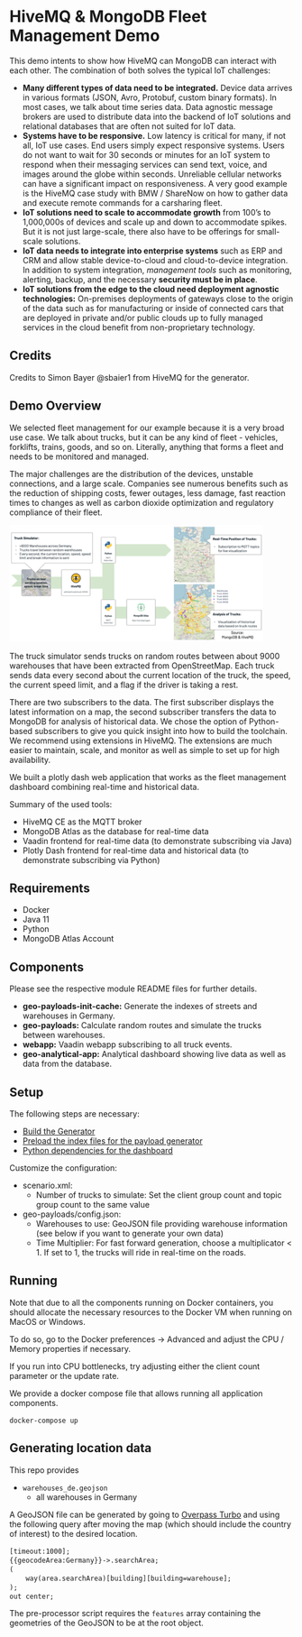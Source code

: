 # HiveMQ & MongoDB Fleet Management Demo

This demo intents to show how HiveMQ can MongoDB can interact with each other. The combination of both solves the typical IoT challenges:

* **Many different types of data need to be integrated.** Device data arrives in various formats (JSON, Avro, Protobuf, custom binary formats). In most cases, we talk about time series data. Data agnostic message brokers are used to distribute data into the backend of IoT solutions and relational databases that are often not suited for IoT data.
* **Systems have to be responsive.** Low latency is critical for many, if not all, IoT use cases. End users simply expect responsive systems. Users do not want to wait for 30 seconds or minutes for an IoT system to respond when their messaging services can send text, voice, and images around the globe within seconds. Unreliable cellular networks can have a significant impact on responsiveness. A very good example is the HiveMQ case study with BMW / ShareNow on how to gather data and execute remote commands for a carsharing fleet.
* **IoT solutions need to scale to accommodate growth** from 100’s to 1,000,000s of devices and scale up and down to accommodate spikes. But it is not just large-scale, there also have to be offerings for small-scale solutions.
* **IoT data needs to integrate into enterprise systems** such as ERP and CRM and allow stable device-to-cloud and cloud-to-device integration. In addition to system integration, *management tools* such as monitoring, alerting, backup, and the necessary **security must be in place**.
* **IoT solutions from the edge to the cloud need deployment agnostic technologies:** On-premises deployments of gateways close to the origin of the data such as for manufacturing or inside of connected cars that are deployed in private and/or public clouds up to fully managed services in the cloud benefit from non-proprietary technology.

## Credits

Credits to Simon Bayer @sbaier1 from HiveMQ for the generator.

## Demo Overview

We selected fleet management for our example because it is a very broad use case. We talk about trucks, but it can be any kind of fleet - vehicles, forklifts, trains, goods, and so on. Literally, anything that forms a fleet and needs to be monitored and managed.

The major challenges are the distribution of the devices, unstable connections, and a large scale. Companies see numerous benefits such as the reduction of shipping costs, fewer outages, less damage, fast reaction times to changes as well as carbon dioxide optimization and regulatory compliance of their fleet.

![Demo Overview](./doc/demo_overview.png)

The truck simulator sends trucks on random routes between about 9000 warehouses that have been extracted from OpenStreetMap. Each truck sends data every second about the current location of the truck, the speed, the current speed limit, and a flag if the driver is taking a rest.

There are two subscribers to the data. The first subscriber displays the latest information on a map, the second subscriber transfers the data to MongoDB for analysis of historical data. We chose the option of Python-based subscribers to give you quick insight into how to build the toolchain. We recommend using extensions in HiveMQ. The extensions are much easier to maintain, scale, and monitor as well as simple to set up for high availability.

We built a plotly dash web application that works as the fleet management dashboard combining real-time and historical data.

Summary of the used tools:
- HiveMQ CE as the MQTT broker
- MongoDB Atlas as the database for real-time data
- Vaadin frontend for real-time data (to demonstrate subscribing via Java)
- Plotly Dash frontend for real-time data and historical data (to demonstrate subscribing via Python) 

## Requirements

- Docker
- Java 11
- Python
- MongoDB Atlas Account

## Components

Please see the respective module README files for further details.

- **geo-payloads-init-cache:** Generate the indexes of streets and warehouses in Germany.
- **geo-payloads:** Calculate random routes and simulate the trucks between warehouses.
- **webapp:** Vaadin webapp subscribing to all truck events.
- **geo-analytical-app:** Analytical dashboard showing live data as well as data from the database.

## Setup

The following steps are necessary:
- [Build the Generator](geo-payloads/README.md)
- [Preload the index files for the payload generator](geo-payloads-init-cache/README.md)
- [Python dependencies for the dashboard](geo-analytical-app/README.md)

Customize the configuration:
- scenario.xml:
  - Number of trucks to simulate: Set the client group count and topic group count to the same value
- geo-payloads/config.json:
  - Warehouses to use: GeoJSON file providing warehouse information (see below if you want to generate your own data)
  - Time Multiplier: For fast forward generation, choose a multiplicator < 1. If set to 1, the trucks will ride in real-time on the roads.

## Running

Note that due to all the components running on Docker containers, you should allocate the necessary resources to the Docker VM when running on MacOS or Windows.

To do so, go to the Docker preferences -> Advanced and adjust the CPU / Memory properties if necessary.

If you run into CPU bottlenecks, try adjusting either the client count parameter or the update rate.

We provide a docker compose file that allows running all application components.

```
docker-compose up
```

## Generating location data

   This repo provides
   - `warehouses_de.geojson`
       - all warehouses in Germany
   
   A GeoJSON file can be generated by going to [Overpass Turbo](https://overpass-turbo.eu/) and using the following query after moving the map (which should include the country of interest) to the desired location. 
    
```
[timeout:1000];
{{geocodeArea:Germany}}->.searchArea;
(
    way(area.searchArea)[building][building=warehouse];
);
out center;
```
   
   The pre-processor script requires the `features` array containing the geometries of the GeoJSON to be at the root object.   

